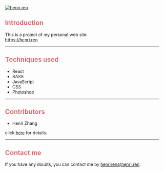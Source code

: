 <a href="https://henri.ren">
  <img src="https://raw.githubusercontent.com/LikedBlack/henri/master/src/asserts/images/logo.png" alt="henri.ren" />
</a>

## <font color=#e06c75>Introduction</font>
  This is a project of my personal web site.
  <br>
  <a href="https://henri.ren">https://henri.ren</a>

---

## <font color=#e06c75>Techniques used</font>
  * React
  * SASS
  * JavaScript
  * CSS
  * Photoshop

---

## <font color=#e06c75>Contributors</font>
  * Henri Zhang

  click <a href="https://github.com/LikedBlack/henri/graphs/contributors">here</a> for details.

---

## <font color=#e06c75>Contact me</font>
  If you have any doubts, you can contact me by <a href="mailto:henriren@henri.ren">henriren@henri.ren</a>.
